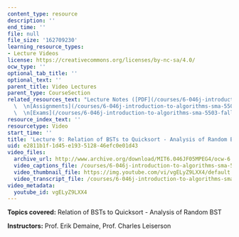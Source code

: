 ```yaml
---
content_type: resource
description: ''
end_time: ''
file: null
file_size: '162709230'
learning_resource_types:
- Lecture Videos
license: https://creativecommons.org/licenses/by-nc-sa/4.0/
ocw_type: ''
optional_tab_title: ''
optional_text: ''
parent_title: Video Lectures
parent_type: CourseSection
related_resources_text: "Lecture Notes ([PDF](/courses/6-046j-introduction-to-algorithms-sma-5503-fall-2005/resources/lec9))\
  \  \n[Assignments](/courses/6-046j-introduction-to-algorithms-sma-5503-fall-2005/pages/assignments)\
  \  \n[Exams](/courses/6-046j-introduction-to-algorithms-sma-5503-fall-2005/pages/exams)"
resource_index_text: ''
resourcetype: Video
start_time: ''
title: 'Lecture 9: Relation of BSTs to Quicksort - Analysis of Random BST'
uid: e2811b1f-1d45-e193-5128-46efc0e01d43
video_files:
  archive_url: http://www.archive.org/download/MIT6.046JF05MPEG4/ocw-6.046-17oct2005-220k.mp4
  video_captions_file: /courses/6-046j-introduction-to-algorithms-sma-5503-fall-2005/176299bbd90b57d7ab8dd482fa23768c_vgELyZ9LXX4.vtt
  video_thumbnail_file: https://img.youtube.com/vi/vgELyZ9LXX4/default.jpg
  video_transcript_file: /courses/6-046j-introduction-to-algorithms-sma-5503-fall-2005/8e99a0025bdc7482c56d7303baf3333d_vgELyZ9LXX4.pdf
video_metadata:
  youtube_id: vgELyZ9LXX4
---
```


**Topics covered:** Relation of BSTs to Quicksort - Analysis of Random BST

**Instructors:** Prof. Erik Demaine, Prof. Charles Leiserson

